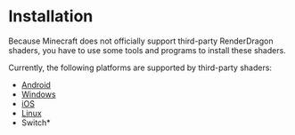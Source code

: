 # Installation

Because Minecraft does not officially support third-party RenderDragon shaders, you have to use some tools and programs to install these shaders. 

Currently, the following platforms are supported by third-party shaders:

* [Android](android)
* [Windows](windows)
* [iOS](ios)
* [Linux](linux)
* Switch*